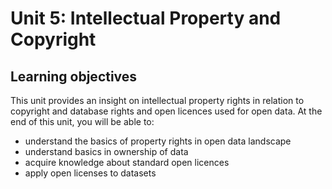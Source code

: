 # Unit 5: Intellectual Property and Copyright

## **Learning objectives**

This unit provides an insight on intellectual property rights in relation to copyright and database rights and open licences used for open data. At the end of this unit, you will be able to:

* understand the basics of property rights in open data landscape
* understand basics in ownership of data
* acquire knowledge about standard open licences
* apply open licenses to datasets



